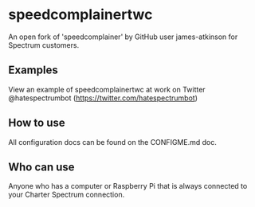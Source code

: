 # speedcomplainertwc
An open fork of 'speedcomplainer' by GitHub user james-atkinson for Spectrum customers.

## Examples
View an example of speedcomplainertwc at work on Twitter @hatespectrumbot (https://twitter.com/hatespectrumbot)

## How to use
All configuration docs can be found on the CONFIGME.md doc.

## Who can use
Anyone who has a computer or Raspberry Pi that is always connected to your Charter Spectrum connection.

